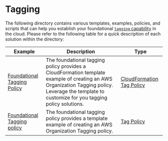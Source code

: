 # Tagging

The following directory contains various templates, examples, policies, and scripts that can help you establish your foundational [`tagging` capability](https://aws.amazon.com/solutions/guidance/tagging-on-aws) in the cloud. Please refer to the following table for a quick description of each solution within the directory:

| Example | Description | Type |
| --------------- | ----------- | ---- |
| [Foundational Tagging Policy](./foundational-tagging-policy/) | The foundational tagging policy provides a CloudFormation template example of creating an AWS Organization Tagging policy. Leverage the template to customize for you tagging policy solutions. | [CloudFormation](./foundational-tagging-policy/cfn-foundational-tagging-policy.yaml) [Tag Policy](./foundational-tagging-policy/policy-foundational-tagging.json) |
| [Foundational Tagging policy](./tagging-policy-foundational/) | The foundational tagging policy provides a template example of creating an AWS Organization Tagging policy. | [Tag Policy](./tagging-policy-foundational/) |

